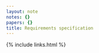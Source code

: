 ```yaml
---
layout: note
notes: {}
papers: {}
title: Requirements specification
---
```

{% include links.html %}
